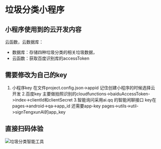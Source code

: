 # 垃圾分类小程序
## 小程序使用到的云开发内容

云函数，云数据库：

- 数据库：存储四种垃圾分类的相关垃圾数据，
- 云函数：获取百度识别库的accessToken

## 需要修改为自己的key 
1. 小程序key 在文件project.config.json->appid 记住创建小程序的时候选择云开发
2.百度key 主要做拍照识别的cloudfunctions->baiduAccessToken->index->clientId和clientSecret
3.智能询问采用ai.qq 的智能闲聊接口 key在pages->android->qa->app_id 还需要app-key pages->utils->util->signTengxunAI的app_key

## 直接扫码体验
![垃圾分类智能工具](https://6c61-laji-bopv4-1259505195.tcb.qcloud.la/%E4%B8%8B%E8%BD%BD.png?sign=9ac1d35da98fdf1ff62950948e267f05&t=1562463997)

 


